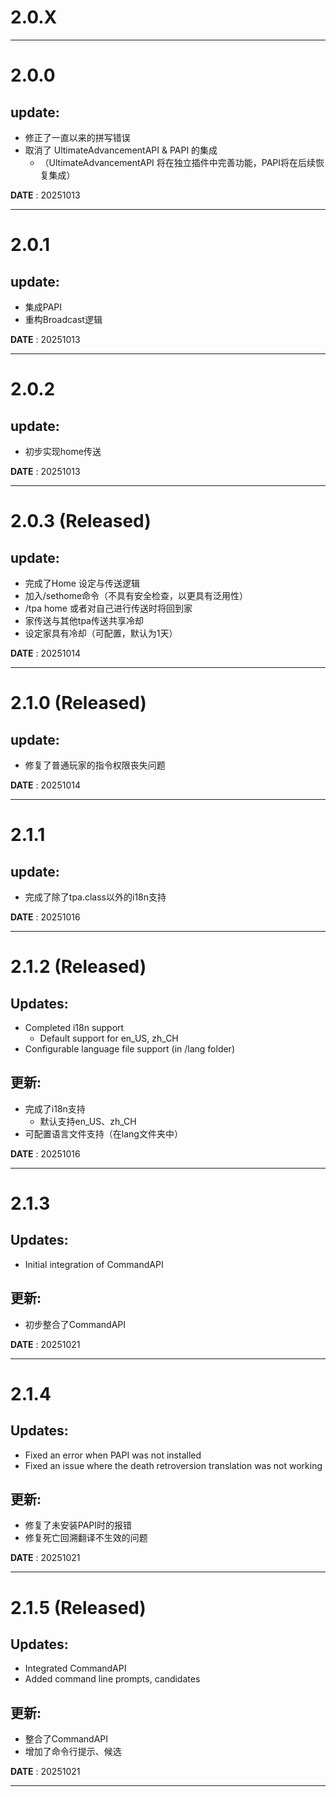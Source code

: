 # 2.0.X
___
# 2.0.0
## update:
- 修正了一直以来的拼写错误
- 取消了 UltimateAdvancementAPI & PAPI 的集成
  - （UltimateAdvancementAPI 将在独立插件中完善功能，PAPI将在后续恢复集成）

**DATE** : 20251013
___
# 2.0.1
## update:
- 集成PAPI
- 重构Broadcast逻辑

**DATE** : 20251013
___
# 2.0.2
## update:
- 初步实现home传送

**DATE** : 20251013
___
# 2.0.3 (Released)
## update:
- 完成了Home 设定与传送逻辑
- 加入/sethome命令（不具有安全检查，以更具有泛用性）
- /tpa home 或者对自己进行传送时将回到家
- 家传送与其他tpa传送共享冷却
- 设定家具有冷却（可配置，默认为1天）

**DATE** : 20251014
___
# 2.1.0 (Released)
## update:
- 修复了普通玩家的指令权限丧失问题

**DATE** : 20251014
___
# 2.1.1
## update:
- 完成了除了tpa.class以外的i18n支持

**DATE** : 20251016
___
# 2.1.2 (Released)
## Updates:
- Completed i18n support 
  - Default support for en_US, zh_CH
- Configurable language file support (in /lang folder)
## 更新:
- 完成了i18n支持
  - 默认支持en_US、zh_CH
- 可配置语言文件支持（在lang文件夹中）

**DATE** : 20251016
___
# 2.1.3
## Updates:
- Initial integration of CommandAPI
## 更新:
- 初步整合了CommandAPI

**DATE** : 20251021
___
# 2.1.4
## Updates:
- Fixed an error when PAPI was not installed
- Fixed an issue where the death retroversion translation was not working
## 更新:
- 修复了未安装PAPI时的报错
- 修复死亡回溯翻译不生效的问题

**DATE** : 20251021
___
# 2.1.5 (Released)
## Updates:
- Integrated CommandAPI
- Added command line prompts, candidates
## 更新:
- 整合了CommandAPI
- 增加了命令行提示、候选

**DATE** : 20251021
___
